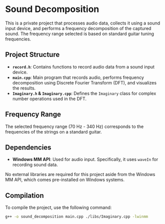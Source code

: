 # Sound Decomposition

This is a private project that processes audio data, collects it using a sound input device, and performs a frequency decomposition of the captured sound. The frequency range selected is based on standard guitar tuning frequencies.

## Project Structure

- **`record.h`**: Contains functions to record audio data from a sound input device.
- **`main.cpp`**: Main program that records audio, performs frequency decomposition using Discrete Fourier Transform (DFT), and visualizes the results.
- **`Imaginary.h` & `Imaginary.cpp`**: Defines the `Imaginary` class for complex number operations used in the DFT.

## Frequency Range

The selected frequency range (70 Hz - 340 Hz) corresponds to the frequencies of the strings on a standard guitar.

## Dependencies

- **Windows MM API**: Used for audio input. Specifically, it uses `waveIn` for recording sound data.

No external libraries are required for this project aside from the Windows MM API, which comes pre-installed on Windows systems.

## Compilation

To compile the project, use the following command:

```bash
g++ -o sound_decomposition main.cpp ./libs/Imaginary.cpp -lwinmm
